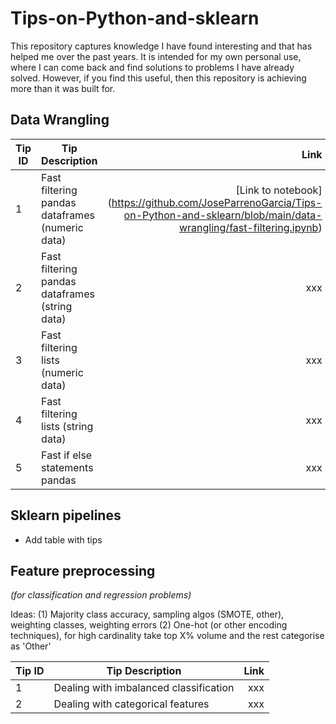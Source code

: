 # Tips-on-Python-and-sklearn

This repository captures knowledge I have found interesting and that has helped me over the past years. It is intended for my own personal use, where I can come back and find solutions to problems I have already solved. However, if you find this useful, then this repository is achieving more than it was built for. 


## Data Wrangling

| Tip ID | Tip Description                                 |                                                                                                                               Link |
|--------|-------------------------------------------------|-----------------------------------------------------------------------------------------------------------------------------------:|
| 1      | Fast filtering pandas dataframes (numeric data) | [Link to notebook] (https://github.com/JoseParrenoGarcia/Tips-on-Python-and-sklearn/blob/main/data-wrangling/fast-filtering.ipynb) |
| 2      | Fast filtering pandas dataframes (string data)  |                                                                                                                                xxx |
| 3      | Fast filtering lists (numeric data)             |                                                                                                                                xxx |
| 4      | Fast filtering lists (string data)              |                                                                                                                                xxx |
| 5      | Fast if else statements pandas                  |                                                                                                                                xxx |



## Sklearn pipelines

* Add table with tips

## Feature preprocessing 
*(for classification and regression problems)*

Ideas:
(1) Majority class accuracy, sampling algos (SMOTE, other), weighting classes, weighting errors
(2) One-hot (or other encoding techniques), for high cardinality take top X% volume and the rest categorise as 'Other'

| Tip ID | Tip Description                          | Link |
|--------|------------------------------------------|-----:|
| 1      | Dealing with imbalanced classification   |  xxx |
| 2      | Dealing with categorical features        |  xxx |


